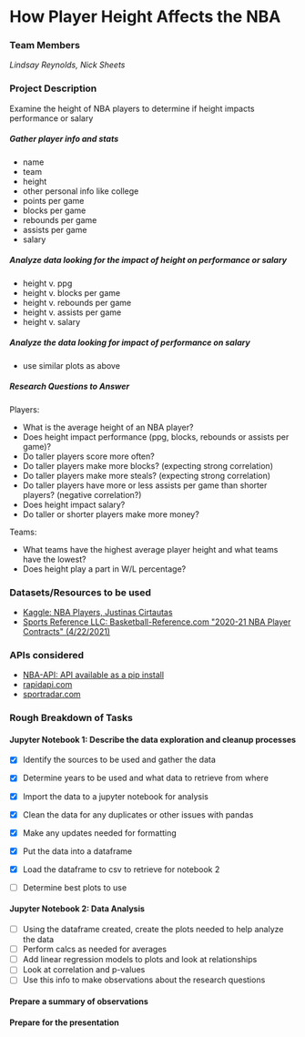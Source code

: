 
# How Player Height Affects the NBA
### Team Members
*Lindsay Reynolds, Nick Sheets*
### Project Description
Examine the height of NBA players to determine if height impacts performance or salary  

##### Gather player info and stats  
* name 
* team
* height
* other personal info like college
* points per game
* blocks per game
* rebounds per game
* assists per game
* salary

##### Analyze data looking for the impact of height on performance or salary
* height v. ppg
* height v. blocks per game
* height v. rebounds per game
* height v. assists per game
* height v. salary  

##### Analyze the data looking for impact of performance on salary
* use similar plots as above

##### Research Questions to Answer
Players:  
* What is the average height of an NBA player?
* Does height impact performance (ppg, blocks, rebounds or assists per game)?  
* Do taller players score more often?
* Do taller players make more blocks? (expecting strong correlation)
* Do taller players make more steals? (expecting strong correlation)
* Do taller players have more or less assists per game than shorter players? (negative correlation?)  
* Does height impact salary? 
* Do taller or shorter players make more money?  

Teams:
* What teams have the highest average player height and what teams have the lowest?
* Does height play a part in W/L percentage?
 
### Datasets/Resources to be used  
* [Kaggle:  NBA Players, Justinas Cirtautas](https://www.kaggle.com/justinas/nba-players-data)  
* [Sports Reference LLC: Basketball-Reference.com "2020-21 NBA Player Contracts" (4/22/2021)](https://www.basketball-reference.com/contracts/players.html) 

### APIs considered  
* [NBA-API:  API available as a pip install](https://pypi.org/project/nba-api/)  
* [rapidapi.com](https://rapidapi.com/blog/nba-basketball-stats-api/#:~:text=Updated%3A%20The%20API%2DNBA%20is,TheRundown)  
* [sportradar.com](https://developer.sportradar.com/docs/read/Home)

 
### Rough Breakdown of Tasks  
#### Jupyter Notebook 1: Describe the data exploration and cleanup processes
- [x] Identify the sources to be used and gather the data
- [x] Determine years to be used and what data to retrieve from where
- [x] Import the data to a jupyter notebook for analysis
- [x] Clean the data for any duplicates or other issues with pandas
- [x] Make any updates needed for formatting
- [x] Put the data into a dataframe
- [x] Load the dataframe to csv to retrieve for notebook 2
- [ ] Determine best plots to use


#### Jupyter Notebook 2: Data Analysis
- [ ] Using the dataframe created, create the plots needed to help analyze the data
- [ ] Perform calcs as needed for averages
- [ ] Add linear regression models to plots and look at relationships
- [ ] Look at correlation and p-values
- [ ] Use this info to make observations about the research questions 
 
#### Prepare a summary of observations
#### Prepare for the presentation

